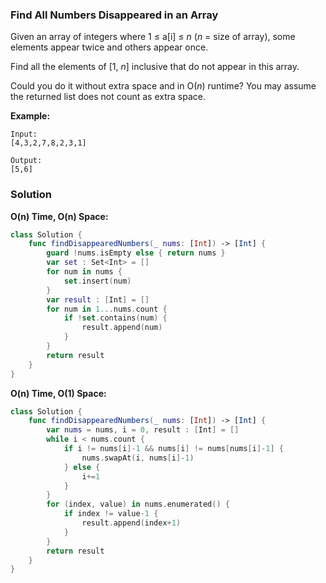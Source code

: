 
### Find All Numbers Disappeared in an Array

Given an array of integers where 1 ≤ a[i] ≤ *n* (*n* = size of array), some elements appear twice and others appear once.

Find all the elements of [1, *n*] inclusive that do not appear in this array.

Could you do it without extra space and in O(*n*) runtime? You may assume the returned list does not count as extra space.

__Example:__
```
Input:
[4,3,2,7,8,2,3,1]

Output:
[5,6]
```

### Solution
__O(n) Time, O(n) Space:__
```Swift
class Solution {
    func findDisappearedNumbers(_ nums: [Int]) -> [Int] {
        guard !nums.isEmpty else { return nums }
        var set : Set<Int> = []
        for num in nums {
            set.insert(num)
        }
        var result : [Int] = []
        for num in 1...nums.count {
            if !set.contains(num) {
                result.append(num)
            }
        }
        return result
    }
}
```
__O(n) Time, O(1) Space:__
```Swift
class Solution {
    func findDisappearedNumbers(_ nums: [Int]) -> [Int] {
        var nums = nums, i = 0, result : [Int] = []
        while i < nums.count {
            if i != nums[i]-1 && nums[i] != nums[nums[i]-1] {
                nums.swapAt(i, nums[i]-1)
            } else {
                i+=1
            }
        }
        for (index, value) in nums.enumerated() {
            if index != value-1 {
                result.append(index+1)
            }
        }
        return result
    }
}
```
